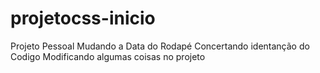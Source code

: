 # projetocss-inicio
 Projeto Pessoal
 Mudando a Data do Rodapé
 Concertando identanção do Codigo
 Modificando algumas coisas no projeto